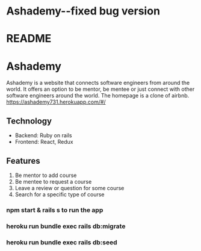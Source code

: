 # Ashademy--fixed bug version
# README

# Ashademy
Ashademy is a website that connects software engineers from around the world. It offers an option to be mentor, be mentee or just connect with other software engineers around the world.  The homepage is a clone of airbnb.
https://ashademy731.herokuapp.com/#/

## Technology
* Backend: Ruby on rails
* Frontend: React, Redux

## Features
1. Be mentor to add course
2. Be mentee to request a course
3. Leave a review or question for some course 
4. Search for a specific type of course
   
### npm start & rails s to run the app
### heroku run bundle exec rails db:migrate
### heroku run bundle exec rails db:seed
